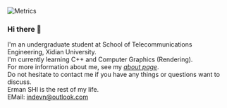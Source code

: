 

<!-- [![indevn's GitHub stats](https://github-readme-stats.vercel.app/api?username=indevn&theme=graywhite&show_icons=true)](https://github.com/anuraghazra/github-readme-stats)

Control the controllable, observe the observable, leave the rest alone. 
 -->
![Metrics](https://metrics.lecoq.io/indevn?template=classic&base.activity=0&base.community=0&base.repositories=0&base.metadata=0&activity=1&stars=1&base=header%2C%20activity%2C%20community%2C%20repositories%2C%20metadata&base.indepth=false&base.hireable=false&base.skip=false&stars=false&stars.limit=2&activity=false&activity.limit=5&activity.load=300&activity.days=14&activity.visibility=all&activity.timestamps=false&activity.filter=all&config.timezone=Asia%2FShanghai&config.display=large)

### Hi there 👋  
I'm an undergraduate student at School of Telecommunications Engineering, Xidian University.  
I'm currently learning C++ and Computer Graphics (Rendering).  
For more information about me, see my *[about page](https://www.indevn.com/about/)*.  
Do not hesitate to contact me if you have any things or questions want to discuss.  
Erman SHI is the rest of my life.  
EMail: [indevn@outlook.com](mailto:indevn@outlook.com) 
